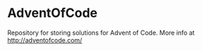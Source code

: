 # AdventOfCode
Repository for storing solutions for Advent of Code. More info at http://adventofcode.com/
